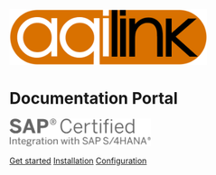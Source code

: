 <!-- _coverpage.md -->

<img src="_media/logo_aqilink.png" width="350"/>

# Documentation Portal

<img src="_media/logo_sap_certified.png" alt="SAP certified integration" width="250"/>

[Get started](#get-started)
[Installation](installation/)
[Configuration](configuration/)